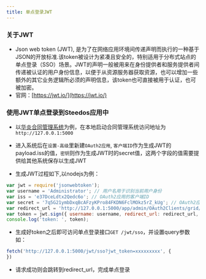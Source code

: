 ```yaml
---
title: 单点登录JWT
---
```

### 关于JWT

- Json web token (JWT), 是为了在网络应用环境间传递声明而执行的一种基于JSON的开放标准.该token被设计为紧凑且安全的，特别适用于分布式站点的单点登录（SSO）场景。JWT的声明一般被用来在身份提供者和服务提供者间传递被认证的用户身份信息，以便于从资源服务器获取资源，也可以增加一些额外的其它业务逻辑所必须的声明信息，该token也可直接被用于认证，也可被加密。
- 官网：[https://jwt.io/](https://jwt.io/)

### 使用JWT单点登录到Steedos应用中

- 以[华炎合同管理系统](https://github.com/steedos/steedos-contracts-app)为例，在本地启动合同管理系统访问地址为`http://127.0.0.1:5000`
- 进入系统后在`设置-高级`里新建`OAuth2应用`, `客户端ID`作为生成JWT的payload.iss的值，`密钥`则作为生成JWT时的secret值，这两个字段的值需要提供给其他系统保存以生成JWT

- 生成JWT过程如下,以nodejs为例：

```js
var jwt = require('jsonwebtoken');
var username = 'Administrator'; // 用户名用于识别当前用户身份
var iss = 'e37DceLdtx2Qedc6o'; // OAuth2应用的客户端ID
var secret = '7q5G21ymbDxqBcAFzyKPro84FKDN6FclMOkz5rZ_kUg'; // OAuth2应用的密钥
var redirect_url = 'http://127.0.0.1:5000/app/admin/OAuth2Clients/grid/all'; // 跳转地址
var token = jwt.sign({ username: username, redirect_url: redirect_url, iss: iss }, secret);
console.log('token: ', token);
```

- 生成好token之后即可访问单点登录接口`GET /jwt/sso`，并设置query参数如：

```js
fetch('http://127.0.0.1:5000/jwt/sso?jwt_token=xxxxxxxxx', {
})
```

- 请求成功则会跳转到redirect_url，完成单点登录
